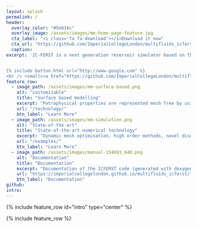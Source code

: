 ```yaml
---
layout: splash
permalink: /
header:
  overlay_color: "#5e616c"
  overlay_image: /assets/images/mm-home-page-feature.jpg
  cta_label: "<i class='fa fa-download'></i>Download it now"
  cta_url: "https://github.com/ImperialCollegeLondon/multifluids_icferst/archive/refs/heads/master.zip"
  caption:
excerpt: 'IC-FERST is a next generation reservoir simulator based on the Double-Control-Volume Finite Element method, dynamic unstructured mesh optimisation and surface-based modelling for the geological representation. IC-FERST is free and open-source (AGPLv3).


{% include button.html url="http://www.google.com" %}
<br /> <small><a href="https://github.com/ImperialCollegeLondon/multifluids_icferst">Github repository</a></small><br /><br /> {::nomarkdown}{:/nomarkdown}'
feature_row:
  - image_path: /assets/images/mm-surface-based.png
    alt: "customizable"
    title: "Surface based modelling"
    excerpt: "Petrophysical properties are represented mesh free by using NURBS surfaces."
    url: "/technology/"
    btn_label: "Learn More"
  - image_path: /assets/images/mm-simulation.png
    alt: "State-of-the-art"
    title: "State-of-the-art numerical technology"
    excerpt: "Dynamic mesh optimisation, high order methods, novel discretizations, resilient against 'poor' quality meshes, etc. "
    url: "/examples/"
    btn_label: "Learn More"
  - image_path: /assets/images/manual-154693_640.png
    alt: "Documentation"
    title: "Documentation"
    excerpt: "Documentation of the ICFERST code (generated with doxygen)."
    url: "https://imperialcollegelondon.github.io/multifluids_icferst/"
    btn_label: "Documentation"
github:
intro:
---
```


{% include feature_row id="intro" type="center" %}

{% include feature_row %}



